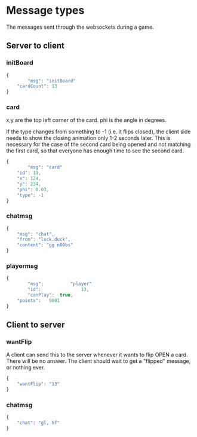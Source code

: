 Message types
=============
The messages sent through the websockets during a game.

Server to client
----------------
### initBoard
```javascript
{
		"msg": "initBoard"
    "cardCount": 13
}
```

### card
x,y are the top left corner of the card.
phi is the angle in degrees.

If the type changes from something to -1 (i.e. it flips closed),
the client side needs to show the closing animation only 1-2 seconds later.
This is necessary for the case of the second card being opened and not matching
the first card, so that everyone has enough time to see the second card.
```javascript
{
		"msg": "card"
    "id": 13,
    "x": 124,
    "y": 234,
    "phi": 0.03,
    "type": -1
}
```

### chatmsg
```javascript
{
    "msg": "chat",
    "from": "luck.duck",
    "content": "gg n00bs"
}
```

### playermsg
```javascript
{
		"msg":			"player"
		"id":				13,
		"canPlay":	true,
    "points": 	9001
}
```

Client to server
----------------

### wantFlip
A client can send this to the server whenever it wants to flip OPEN a card. There will be no answer.
The client should wait to get a "flipped" message, or nothing ever.
```javascript
{
    "wantFlip": "13"
}
```

### chatmsg
```javascript
{
    "chat": "gl, hf"
}
```

